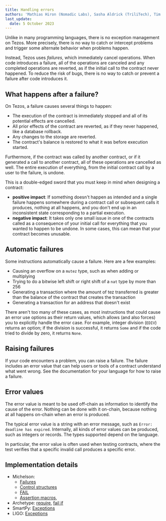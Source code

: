```yaml
---
title: Handling errors
authors: 'Mathias Hiron (Nomadic Labs), Sasha Aldrick (TriliTech), Tim McMackin (TriliTech)'
last_update:
  date: 5 October 2023
---
```


Unlike in many programming languages, there is no exception management on Tezos.
More precisely, there is no way to catch or intercept problems and trigger some alternate behavior when problems happen.

Instead, Tezos uses _failures_, which immediately cancel operations.
When code introduces a failure, all of the operations are canceled and any completed operations are reverted, as if the initial call to the contract never happened.
To reduce the risk of bugs, there is no way to catch or prevent a failure after code introduces it.

## What happens after a failure?

On Tezos, a failure causes several things to happen:

- The execution of the contract is immediately stopped and all of its potential effects are cancelled.
- All prior effects of the contract are reverted, as if they never happened, like a database rollback.
- Any changes to the storage are reverted.
- The contract's balance is restored to what it was before execution started.

Furthermore, if the contract was called by another contract, or if it generated a call to another contract, all of these operations are cancelled as well.
The entire execution of everything, from the initial contract call by a user to the failure, is undone.

This is a double-edged sword that you must keep in mind when designing a contract:

- **positive impact**: If something doesn't happen as intended and a single failure happens somewhere during a contract call or subsequent calls it produces, nothing at all happens, and you don't end up in an inconsistent state corresponding to a partial execution.
- **negative impact**: It takes only one small issue in one of the contracts called as a consequence of your initial call for everything that you wanted to happen to be undone.
In some cases, this can mean that your contract becomes unusable.

## Automatic failures

Some instructions automatically cause a failure.
Here are a few examples:

- Causing an overflow on a `mutez` type, such as when adding or multiplying
- Trying to do a bitwise left shift or right shift of a `nat` type by more than 256
- Generating a transaction where the amount of tez transferred is greater than the balance of the contract that creates the transaction
- Generating a transaction for an address that doesn't exist

There aren't too many of these cases, as most instructions that could cause an error use options as their return values, which allows (and also forces) you to explicitly handle the error case.
For example, integer division (`EDIV`) returns an option; if the division is successful, it returns `Some` and if the code tried to divide by zero, it returns `None`.

## Raising failures

If your code encounters a problem, you can raise a failure.
The failure includes an error value that can help users or tools of a contract understand what went wrong.
See the documentation for your language for how to raise a failure.

## Error values

The error value is meant to be used off-chain as information to identify the cause of the error.
Nothing can be done with it on-chain, because nothing at all happens on-chain when an error is produced.

The typical error value is a string with an error message, such as `Error: deadline has expired`.
Internally, all kinds of error values can be produced, such as integers or records.
The types supported depend on the language.

In particular, the error value is often used when testing  contracts, where the test verifies that a specific invalid call produces a specific error.

## Implementation details

- Michelson:
  - [Failures](https://tezos.gitlab.io/active/michelson.html#failures)
  - [Control structures](https://tezos.gitlab.io/active/michelson.html#control-structures)
  - [FAIL](https://tezos.gitlab.io/active/michelson.html#fail)
  - [Assertion macros](https://tezos.gitlab.io/active/michelson.html#assertion-macros),
- Archetype: [require](https://archetype-lang.org/docs/reference/declarations/entrypoint/#require), [fail if](https://archetype-lang.org/docs/reference/declarations/entrypoint/#fail-if)
- SmartPy: [Exceptions](https://smartpy.io/manual/scenarios/testing_contracts#exceptions)
- LIGO: [Exceptions](https://ligolang.org/docs/language-basics/exceptions)

